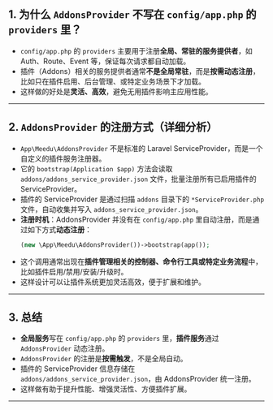 
## 1. 为什么 `AddonsProvider` 不写在 `config/app.php` 的 `providers` 里？

- `config/app.php` 的 `providers` 主要用于注册**全局、常驻的服务提供者**，如 Auth、Route、Event 等，保证每次请求都自动加载。
- 插件（Addons）相关的服务提供者通常**不是全局常驻**，而是**按需动态注册**，比如只在插件启用、后台管理、或特定业务场景下才加载。
- 这样做的好处是**灵活、高效**，避免无用插件影响主应用性能。

---

## 2. `AddonsProvider` 的注册方式（详细分析）

- `App\Meedu\AddonsProvider` 不是标准的 Laravel ServiceProvider，而是一个自定义的插件服务注册器。
- 它的 `bootstrap(Application $app)` 方法会读取 `addons/addons_service_provider.json` 文件，批量注册所有已启用插件的 ServiceProvider。
- 插件的 ServiceProvider 是通过扫描 `addons` 目录下的 `*ServiceProvider.php` 文件，自动收集并写入 `addons_service_provider.json`。
- **注册时机**：AddonsProvider 并没有在 `config/app.php` 里自动注册，而是通过如下方式**动态注册**：
  ```php
  (new \App\Meedu\AddonsProvider())->bootstrap(app());
  ```
- 这个调用通常出现在**插件管理相关的控制器、命令行工具或特定业务流程**中，比如插件启用/禁用/安装/升级时。
- 这样设计可以让插件系统更加灵活高效，便于扩展和维护。

---

## 3. 总结

- **全局服务**写在 `config/app.php` 的 `providers` 里，**插件服务**通过 `AddonsProvider` 动态注册。
- `AddonsProvider` 的注册是**按需触发**，不是全局自动。
- 插件的 ServiceProvider 信息存储在 `addons/addons_service_provider.json`，由 AddonsProvider 统一注册。
- 这样做有助于提升性能、增强灵活性、方便插件扩展。

---
